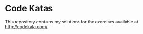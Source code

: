 # Code Katas

This repository contains my solutions for the exercises available at http://codekata.com/
